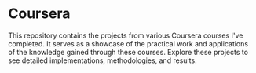 # Coursera
This repository contains the projects from various Coursera courses I've completed. It serves as a showcase of the practical work and applications of the knowledge gained through these courses. Explore these projects to see detailed implementations, methodologies, and results.
